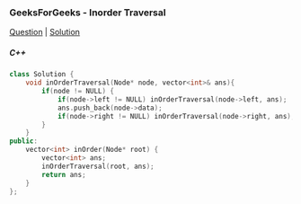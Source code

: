 ### GeeksForGeeks - Inorder Traversal

[Question](https://practice.geeksforgeeks.org/problems/inorder-traversal/1/#)
| [Solution](https://practice.geeksforgeeks.org/viewSol.php?subId=e0c631f1bc25dbc44822bd2b17fd1c30&pid=700135&user=amanguptarkg6)

##### C++
```c++
class Solution {
    void inOrderTraversal(Node* node, vector<int>& ans){
        if(node != NULL) {
            if(node->left != NULL) inOrderTraversal(node->left, ans);
            ans.push_back(node->data);
            if(node->right != NULL) inOrderTraversal(node->right, ans);
        }
    }
public:
    vector<int> inOrder(Node* root) {
        vector<int> ans;
        inOrderTraversal(root, ans);
        return ans;
    }
};
```